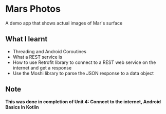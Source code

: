 Mars Photos
============
A demo app that shows actual images of Mar's surface
 
What I learnt
--------------
- Threading and Android Coroutines
- What a REST service is
- How to use Retrofit library to connect to a REST web service on the internet and get a response
- Use the Moshi library to parse the JSON response to a data object

## Note
**This was done in completion of Unit 4: Connect to the internet, Android Basics In Kotlin**